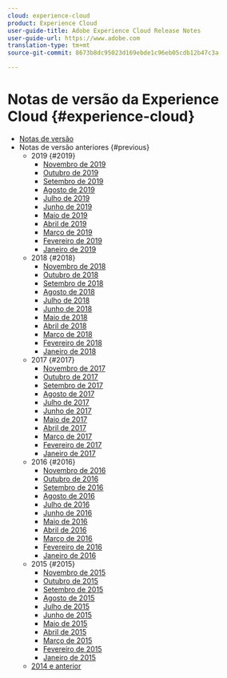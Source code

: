 ```yaml
---
cloud: experience-cloud
product: Experience Cloud
user-guide-title: Adobe Experience Cloud Release Notes
user-guide-url: https://www.adobe.com
translation-type: tm+mt
source-git-commit: 8673b8dc95023d169ebde1c96eb05cdb12b47c3a

---
```



# Notas de versão da Experience Cloud {#experience-cloud}

+ [Notas de versão](current.md)
+ Notas de versão anteriores {#previous}
   + 2019 {#2019}
      + [Novembro de 2019](c-legacy-releases/2019/10312019.md)
      + [Outubro de 2019](c-legacy-releases/2019/10102019.md)
      + [Setembro de 2019](c-legacy-releases/2019/09122019.md)
      + [Agosto de 2019](c-legacy-releases/2019/08082019.md)
      + [Julho de 2019](c-legacy-releases/2019/07182019.md)
      + [Junho de 2019](c-legacy-releases/2019/06132019.md)
      + [Maio de 2019](c-legacy-releases/2019/05092019.md)
      + [Abril de 2019](c-legacy-releases/2019/04112019.md)
      + [Março de 2019](c-legacy-releases/2019/03072019.md)
      + [Fevereiro de 2019](c-legacy-releases/2019/02072019.md)
      + [Janeiro de 2019](c-legacy-releases/2019/01172019.md)
   + 2018 {#2018}
      + [Novembro de 2018](c-legacy-releases/2018/11012018.md)
      + [Outubro de 2018](c-legacy-releases/2018/10112018.md)
      + [Setembro de 2018](c-legacy-releases/2018/09132018.md)
      + [Agosto de 2018](c-legacy-releases/2018/08092018.md)
      + [Julho de 2018](c-legacy-releases/2018/07192018.md)
      + [Junho de 2018](c-legacy-releases/2018/06142018.md)
      + [Maio de 2018](c-legacy-releases/2018/05102018.md)
      + [Abril de 2018](c-legacy-releases/2018/04122018.md)
      + [Março de 2018](c-legacy-releases/2018/03082018.md)
      + [Fevereiro de 2018](c-legacy-releases/2018/02082018.md)
      + [Janeiro de 2018](c-legacy-releases/2018/01182018.md)
   + 2017 {#2017}
      + [Novembro de 2017](c-legacy-releases/2017/11092017.md)
      + [Outubro de 2017](c-legacy-releases/2017/10262017.md)
      + [Setembro de 2017](c-legacy-releases/2017/09212017.md)
      + [Agosto de 2017](c-legacy-releases/2017/08172017.md)
      + [Julho de 2017](c-legacy-releases/2017/07202017.md)
      + [Junho de 2017](c-legacy-releases/2017/06082017.md)
      + [Maio de 2017](c-legacy-releases/2017/05182017.md)
      + [Abril de 2017](c-legacy-releases/2017/04202017.md)
      + [Março de 2017](c-legacy-releases/2017/03092017.md)
      + [Fevereiro de 2017](c-legacy-releases/2017/02162017.md)
      + [Janeiro de 2017](c-legacy-releases/2017/01192017.md)
   + 2016 {#2016}
      + [Novembro de 2016](c-legacy-releases/2016/11102016.md)
      + [Outubro de 2016](c-legacy-releases/2016/10202016.md)
      + [Setembro de 2016](c-legacy-releases/2016/09152016.md)
      + [Agosto de 2016](c-legacy-releases/2016/08182016.md)
      + [Julho de 2016](c-legacy-releases/2016/07212016.md)
      + [Junho de 2016](c-legacy-releases/2016/06162016.md)
      + [Maio de 2016](c-legacy-releases/2016/05192016.md)
      + [Abril de 2016](c-legacy-releases/2016/04212016.md)
      + [Março de 2016](c-legacy-releases/2016/03172016.md)
      + [Fevereiro de 2016](c-legacy-releases/2016/02182016.md)
      + [Janeiro de 2016](c-legacy-releases/2016/01212016.md)
   + 2015 {#2015}
      + [Novembro de 2015](c-legacy-releases/2015/11052015.md)
      + [Outubro de 2015](c-legacy-releases/2015/10152015.md)
      + [Setembro de 2015](c-legacy-releases/2015/09172015.md)
      + [Agosto de 2015](c-legacy-releases/2015/08202015.md)
      + [Julho de 2015](c-legacy-releases/2015/07162015.md)
      + [Junho de 2015](c-legacy-releases/2015/06182015.md)
      + [Maio de 2015](c-legacy-releases/2015/05212015.md)
      + [Abril de 2015](c-legacy-releases/2015/04162015.md)
      + [Março de 2015](c-legacy-releases/2015/03192015.md)
      + [Fevereiro de 2015](c-legacy-releases/2015/02192015.md)
      + [Janeiro de 2015](c-legacy-releases/2015/01152015.md)
   + [2014 e anterior](c-legacy-releases/2014-earlier.md)

